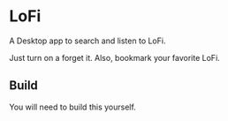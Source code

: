 # LoFi

A Desktop app to search and listen to LoFi.

Just turn on a forget it.
Also, bookmark your favorite LoFi.

## Build

You will need to build this yourself.

